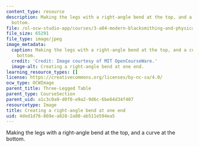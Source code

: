 ```yaml
---
content_type: resource
description: Making the legs with a right-angle bend at the top, and a curve at the
  bottom.
file: /ol-ocw-studio-app/courses/3-a04-modern-blacksmithing-and-physical-metallurgy-fall-2008/4ded1d76869ea8282a80ab511e594ea5_086.jpg
file_size: 65291
file_type: image/jpeg
image_metadata:
  caption: Making the legs with a right-angle bend at the top, and a curve at the
    bottom.
  credit: 'Credit: Image courtesy of MIT OpenCourseWare.'
  image-alt: Creating a right-angle bend at one end.
learning_resource_types: []
license: https://creativecommons.org/licenses/by-nc-sa/4.0/
ocw_type: OCWImage
parent_title: Three-Legged Table
parent_type: CourseSection
parent_uid: a1c3c0a9-d0f0-e9a2-9d6c-6be64d34f407
resourcetype: Image
title: Creating a right-angle bend at one end
uid: 4ded1d76-869e-a828-2a80-ab511e594ea5
---
```

Making the legs with a right-angle bend at the top, and a curve at the bottom.